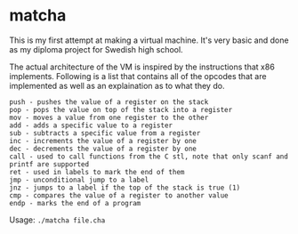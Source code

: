 # matcha
This is my first attempt at making a virtual machine. It's very basic and done as my diploma project for Swedish high school.

The actual architecture of the VM is inspired by the instructions that x86 implements. Following is a list that contains all of the opcodes that are implemented as well as an explaination as to what they do.
```
push - pushes the value of a register on the stack
pop - pops the value on top of the stack into a register
mov - moves a value from one register to the other
add - adds a specific value to a register
sub - subtracts a specific value from a register
inc - increments the value of a register by one
dec - decrements the value of a register by one
call - used to call functions from the C stl, note that only scanf and printf are supported
ret - used in labels to mark the end of them
jmp - unconditional jump to a label
jnz - jumps to a label if the top of the stack is true (1)
cmp - compares the value of a register to another value
endp - marks the end of a program
```

Usage:
```./matcha file.cha```
